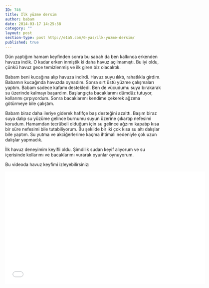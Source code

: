 ```yaml
---
ID: 746
title: İlk yüzme dersim
author: babam
date: 2014-03-17 14:25:58
category: ""
layout: post
section-type: post http://e1a5.com/0-yas/ilk-yuzme-dersim/
published: true
---
```

Dün yaptığım hamam keyfinden sonra bu sabah da ben kalkınca erkenden havuza indik. O kadar erken inmiştik ki daha havuz açılmamıştı. Bu iyi oldu, çünkü havuz gece temizlenmiş ve ilk giren biz olacaktık.

Babam beni kucağına alıp havuza indirdi. Havuz suyu ılıktı, rahatlıkla girdim. Babamın kucağında havuzda oynadım. Sonra sırt üstü yüzme çalışmaları yaptım. Babam sadece kafamı destekledi. Ben de vücudumu suya bırakarak su üzerinde kalmayı başardım. Başlangıçta bacaklarımı dümdüz tutuyor, kollarımı çırpıyordum. Sonra bacaklarımı kendime çekerek ağzıma götürmeye bile çalıştım.

Babam biraz daha ileriye giderek hafifçe baş desteğini azalttı. Başım biraz suya dalıp su yüzüme gelince burnumu suyun üzerine çıkartıp nefesimi korudum. Hamamdan tecrübeli olduğum için su gelince ağzımı kapatıp kısa bir süre nefesimi bile tutabiliyorum. Bu şekilde bir iki çok kısa su altı dalışlar bile yaptım. Su yutma ve akciğerlerime kaçma ihtimali nedeniyle çok uzun dalışlar yapmadık.

İlk havuz deneyimim keyifli oldu. Şimdilik sudan keyif alıyorum ve su içerisinde kollarımı ve bacaklarımı vurarak oyunlar oynuyorum.

Bu videoda havuz keyfimi izleyebilirsiniz:

<iframe src="//www.youtube.com/embed/FNHj897fdTg" width="640" height="360" frameborder="0" allowfullscreen="allowfullscreen"></iframe>
